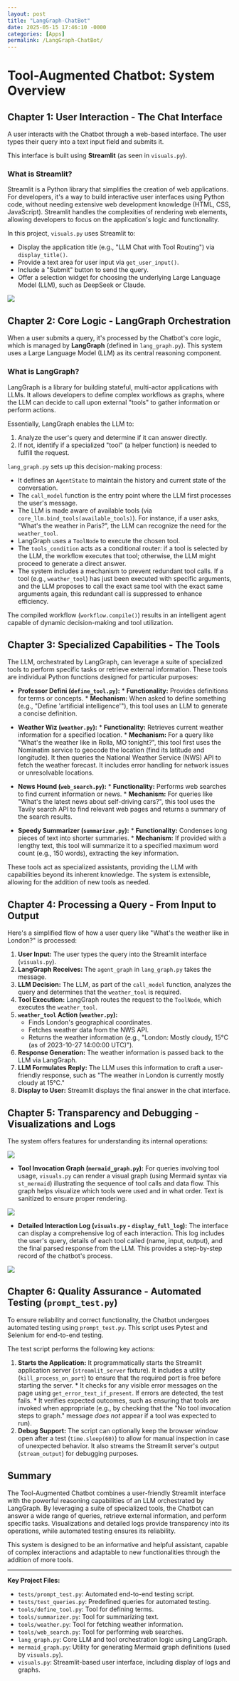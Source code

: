 ```yaml
---
layout: post
title: "LangGraph-ChatBot"
date: 2025-05-15 17:46:10 -0000
categories: [Apps]
permalink: /LangGraph-ChatBot/
---
```


# Tool-Augmented Chatbot: System Overview

 
## Chapter 1: User Interaction - The Chat Interface
 

A user interacts with the Chatbot through a web-based interface. The user types their query into a text input field and submits it.
 
This interface is built using **Streamlit** (as seen in `visuals.py`).
 
### What is Streamlit?
 

Streamlit is a Python library that simplifies the creation of web applications. For developers, it's a way to build interactive user interfaces using Python code, without needing extensive web development knowledge (HTML, CSS, JavaScript). Streamlit handles the complexities of rendering web elements, allowing developers to focus on the application's logic and functionality.
 

In this project, `visuals.py` uses Streamlit to:
*   Display the application title (e.g., "LLM Chat with Tool Routing") via `display_title()`.
*   Provide a text area for user input via `get_user_input()`.
*   Include a "Submit" button to send the query.
*   Offer a selection widget for choosing the underlying Large Language Model (LLM), such as DeepSeek or Claude.
 
![](../assets/img/2025-05-16-10-39-04.png)

## Chapter 2: Core Logic - LangGraph Orchestration
 
When a user submits a query, it's processed by the Chatbot's core logic, which is managed by **LangGraph** (defined in `lang_graph.py`). This system uses a Large Language Model (LLM) as its central reasoning component.
 
### What is LangGraph?
 
LangGraph is a library for building stateful, multi-actor applications with LLMs. It allows developers to define complex workflows as graphs, where the LLM can decide to call upon external "tools" to gather information or perform actions.
 
Essentially, LangGraph enables the LLM to:
1.  Analyze the user's query and determine if it can answer directly.
2.  If not, identify if a specialized "tool" (a helper function) is needed to fulfill the request.
 
 `lang_graph.py` sets up this decision-making process:
 *   It defines an `AgentState` to maintain the history and current state of the conversation.
 *   The `call_model` function is the entry point where the LLM first processes the user's message.
*   The LLM is made aware of available tools (via `core_llm.bind_tools(available_tools)`). For instance, if a user asks, "What's the weather in Paris?", the LLM can recognize the need for the `weather_tool`.
 *   LangGraph uses a `ToolNode` to execute the chosen tool.
*   The `tools_condition` acts as a conditional router: if a tool is selected by the LLM, the workflow executes that tool; otherwise, the LLM might proceed to generate a direct answer.
*   The system includes a mechanism to prevent redundant tool calls. If a tool (e.g., `weather_tool`) has just been executed with specific arguments, and the LLM proposes to call the exact same tool with the exact same arguments again, this redundant call is suppressed to enhance efficiency.
 
The compiled workflow (`workflow.compile()`) results in an intelligent agent capable of dynamic decision-making and tool utilization.
 
## Chapter 3: Specialized Capabilities - The Tools
 
The LLM, orchestrated by LangGraph, can leverage a suite of specialized tools to perform specific tasks or retrieve external information. These tools are individual Python functions designed for particular purposes:
 
 *   **Professor Defini (`define_tool.py`):**
    *   **Functionality:** Provides definitions for terms or concepts.
    *   **Mechanism:** When asked to define something (e.g., "Define 'artificial intelligence'"), this tool uses an LLM to generate a concise definition.
 
 *   **Weather Wiz (`weather.py`):**
    *   **Functionality:** Retrieves current weather information for a specified location.
    *   **Mechanism:** For a query like "What's the weather like in Rolla, MO tonight?", this tool first uses the Nominatim service to geocode the location (find its latitude and longitude). It then queries the National Weather Service (NWS) API to fetch the weather forecast. It includes error handling for network issues or unresolvable locations.
 
 *   **News Hound (`web_search.py`):**
    *   **Functionality:** Performs web searches to find current information or news.
    *   **Mechanism:** For queries like "What's the latest news about self-driving cars?", this tool uses the Tavily search API to find relevant web pages and returns a summary of the search results.
 
 *   **Speedy Summarizer (`summarizer.py`):**
    *   **Functionality:** Condenses long pieces of text into shorter summaries.
    *   **Mechanism:** If provided with a lengthy text, this tool will summarize it to a specified maximum word count (e.g., 150 words), extracting the key information.
 
These tools act as specialized assistants, providing the LLM with capabilities beyond its inherent knowledge. The system is extensible, allowing for the addition of new tools as needed.
 
## Chapter 4: Processing a Query - From Input to Output
 
Here's a simplified flow of how a user query like "What's the weather like in London?" is processed:
 
 1.  **User Input:** The user types the query into the Streamlit interface (`visuals.py`).
 2.  **LangGraph Receives:** The `agent_graph` in `lang_graph.py` takes the message.
3.  **LLM Decision:** The LLM, as part of the `call_model` function, analyzes the query and determines that the `weather_tool` is required.
4.  **Tool Execution:** LangGraph routes the request to the `ToolNode`, which executes the `weather_tool`.
5.  **`weather_tool` Action (`weather.py`):**
     *   Finds London's geographical coordinates.
     *   Fetches weather data from the NWS API.
     *   Returns the weather information (e.g., "London: Mostly cloudy, 15°C (as of 2023-10-27 14:00:00 UTC)").
6.  **Response Generation:** The weather information is passed back to the LLM via LangGraph.
7.  **LLM Formulates Reply:** The LLM uses this information to craft a user-friendly response, such as "The weather in London is currently mostly cloudy at 15°C."
8.  **Display to User:** Streamlit displays the final answer in the chat interface.
 
## Chapter 5: Transparency and Debugging - Visualizations and Logs
 
The system offers features for understanding its internal operations:

![](../assets/img/2025-05-16-10-32-12.png)
 
*   **Tool Invocation Graph (`mermaid_graph.py`):**
    For queries involving tool usage, `visuals.py` can render a visual graph (using Mermaid syntax via `st_mermaid`) illustrating the sequence of tool calls and data flow. This graph helps visualize which tools were used and in what order. Text is sanitized to ensure proper rendering.

![](../assets/img/2025-05-16-10-33-29.png)
 
*   **Detailed Interaction Log (`visuals.py` - `display_full_log`):**
    The interface can display a comprehensive log of each interaction. This log includes the user's query, details of each tool called (name, input, output), and the final parsed response from the LLM. This provides a step-by-step record of the chatbot's process.

![](../assets/img/2025-05-16-10-34-00.png)
 
## Chapter 6: Quality Assurance - Automated Testing (`prompt_test.py`)
 
To ensure reliability and correct functionality, the Chatbot undergoes automated testing using `prompt_test.py`. This script uses Pytest and Selenium for end-to-end testing.
 
The test script performs the following key actions:
 1.  **Starts the Application:** It programmatically starts the Streamlit application server (`streamlit_server` fixture). It includes a utility (`kill_process_on_port`) to ensure that the required port is free before starting the server.
    *   It checks for any visible error messages on the page using `get_error_text_if_present`. If errors are detected, the test fails.
    *   It verifies expected outcomes, such as ensuring that tools are invoked when appropriate (e.g., by checking that the "No tool invocation steps to graph." message *does not* appear if a tool was expected to run).
5.  **Debug Support:** The script can optionally keep the browser window open after a test (`time.sleep(60)`) to allow for manual inspection in case of unexpected behavior. It also streams the Streamlit server's output (`stream_output`) for debugging purposes.
 
## Summary
 
The Tool-Augmented Chatbot combines a user-friendly Streamlit interface with the powerful reasoning capabilities of an LLM orchestrated by LangGraph. By leveraging a suite of specialized tools, the Chatbot can answer a wide range of queries, retrieve external information, and perform specific tasks. Visualizations and detailed logs provide transparency into its operations, while automated testing ensures its reliability.
 
This system is designed to be an informative and helpful assistant, capable of complex interactions and adaptable to new functionalities through the addition of more tools.
 
 ---
 
**Key Project Files:**
*   `tests/prompt_test.py`: Automated end-to-end testing script.
*   `tests/test_queries.py`: Predefined queries for automated testing.
*   `tools/define_tool.py`: Tool for defining terms.
*   `tools/summarizer.py`: Tool for summarizing text.
*   `tools/weather.py`: Tool for fetching weather information.
*   `tools/web_search.py`: Tool for performing web searches.
*   `lang_graph.py`: Core LLM and tool orchestration logic using LangGraph.
*   `mermaid_graph.py`: Utility for generating Mermaid graph definitions (used by `visuals.py`).
*   `visuals.py`: Streamlit-based user interface, including display of logs and graphs.
 

